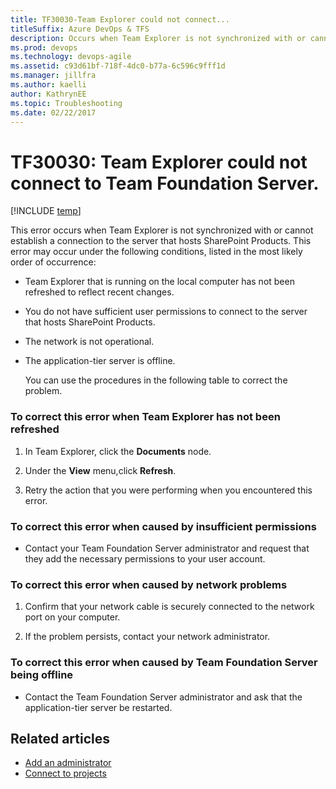 ```yaml
---
title: TF30030-Team Explorer could not connect... titleSuffix: Azure DevOps & TFS
description: Occurs when Team Explorer is not synchronized with or cannot establish a connection to the server that hosts SharePoint Products.
ms.prod: devops
ms.technology: devops-agile
ms.assetid: c93d61bf-718f-4dc0-b77a-6c596c9fff1d
ms.manager: jillfra
ms.author: kaelliauthor: KathrynEE
ms.topic: Troubleshooting
ms.date: 02/22/2017
---
```


# TF30030: Team Explorer could not connect to Team Foundation Server.

[!INCLUDE [temp](../../_shared/version-vsts-tfs-all-versions.md)]

This error occurs when Team Explorer is not synchronized with or cannot establish a connection to the server that hosts SharePoint Products. This error may occur under the following conditions, listed in the most likely order of occurrence:  
  
- Team Explorer that is running on the local computer has not been refreshed to reflect recent changes.  
  
- You do not have sufficient user permissions to connect to the server that hosts SharePoint Products.  
  
- The network is not operational.  
  
- The application-tier server is offline.  
  
  You can use the procedures in the following table to correct the problem.  
  
### To correct this error when Team Explorer has not been refreshed  
  
1.  In Team Explorer, click the **Documents** node.  
  
2.  Under the **View** menu,click **Refresh**.  
  
3.  Retry the action that you were performing when you encountered this error.  
  
### To correct this error when caused by insufficient permissions  
  
-   Contact your Team Foundation Server administrator and request that they add the necessary permissions to your user account.  
  
### To correct this error when caused by network problems  
  
1.  Confirm that your network cable is securely connected to the network port on your computer.  
  
2.  If the problem persists, contact your network administrator.  
  
### To correct this error when caused by Team Foundation Server being offline  
  
-   Contact the Team Foundation Server administrator and ask that the application-tier server be restarted.  
  
## Related articles
-  [Add an administrator](../../organizations/security/set-project-collection-level-permissions.md)   
-  [Connect to projects](../../organizations/projects/connect-to-projects.md)
